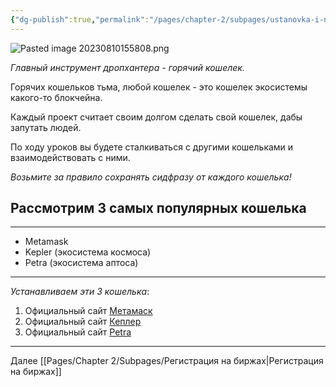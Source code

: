 ```yaml
---
{"dg-publish":true,"permalink":"/pages/chapter-2/subpages/ustanovka-i-nastrojka-koshelka/"}
---
```



![Pasted image 20230810155808.png]()

_Главный инструмент дропхантера - горячий кошелек._

Горячих кошельков тьма, любой кошелек - это кошелек экосистемы какого-то блокчейна.

Каждый проект считает своим долгом сделать свой кошелек, дабы запутать людей.

По ходу уроков вы будете сталкиваться с другими кошельками и взаимодействовать с ними.

_Возьмите за правило сохранять сидфразу от каждого кошелька!_

## Рассмотрим 3 самых популярных кошелька
---

* Metamask
* Kepler (экосистема космоса)
* Petra (экосистема аптоса)

---

_Устанавливаем эти 3 кошелька_:

1. Официальный сайт [Метамаск](https://metamask.io/)
2. Официальный сайт [Кеплер](https://www.keplr.app/)
3. Официальный сайт [Petra](https://petra.app/)

---

Далее [[Pages/Chapter 2/Subpages/Регистрация на биржах\|Регистрация на биржах]]